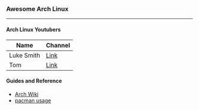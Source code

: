 ### Awesome Arch Linux 

---

#### Arch Linux Youtubers

|Name|Channel|
|---|---|
|Luke Smith| [Link](https://www.youtube.com/channel/UC2eYFnH61tmytImy1mTYvhAi) |
|Tom | [Link](https://www.youtube.com/channel/UCUMSHXWczvxHy9e8silnVNw) |

#### Guides and Reference

* [Arch Wiki](https://wiki.archlinux.org/)
* [pacman usage](guides/pacuse.md)
